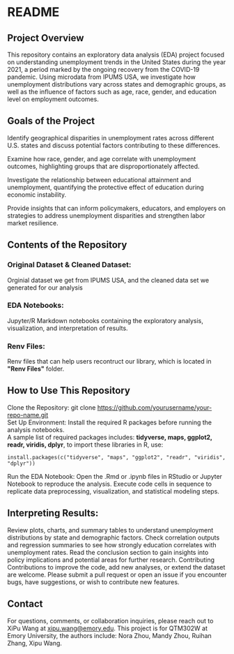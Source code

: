# README
## Project Overview
This repository contains an exploratory data analysis (EDA) project focused on understanding unemployment trends in the United States during the year 2021, a period marked by the ongoing recovery from the COVID-19 pandemic. Using microdata from IPUMS USA, we investigate how unemployment distributions vary across states and demographic groups, as well as the influence of factors such as age, race, gender, and education level on employment outcomes.

## Goals of the Project

Identify geographical disparities in unemployment rates across different U.S. states and discuss potential factors contributing to these differences.

Examine how race, gender, and age correlate with unemployment outcomes, highlighting groups that are disproportionately affected.

Investigate the relationship between educational attainment and unemployment, quantifying the protective effect of education during economic instability.

Provide insights that can inform policymakers, educators, and employers on strategies to address unemployment disparities and strengthen labor market resilience.

## Contents of the Repository
### Original Dataset & Cleaned Dataset:
Orginial dataset we get from IPUMS USA, and the cleaned data set we generated for our analysis
### EDA Notebooks:
Jupyter/R Markdown notebooks containing the exploratory analysis, visualization, and interpretation of results.
### Renv Files:
Renv files that can help users recontruct our library, which is located in **"Renv Files"** folder.

## How to Use This Repository
Clone the Repository: git clone https://github.com/yourusername/your-repo-name.git  
Set Up Environment: Install the required R packages before running the analysis notebooks.  
A sample list of required packages includes:
**tidyverse, maps, ggplot2, readr, viridis, dplyr**, to import these libraries in R, use:  
```{r}
install.packages(c("tidyverse", "maps", "ggplot2", "readr", "viridis", "dplyr"))
```  
Run the EDA Notebook: Open the .Rmd or .ipynb files in RStudio or Jupyter Notebook to reproduce the analysis. Execute code cells in sequence to replicate data preprocessing, visualization, and statistical modeling steps.

## Interpreting Results:
Review plots, charts, and summary tables to understand unemployment distributions by state and demographic factors.
Check correlation outputs and regression summaries to see how strongly education correlates with unemployment rates.
Read the conclusion section to gain insights into policy implications and potential areas for further research.
Contributing
Contributions to improve the code, add new analyses, or extend the dataset are welcome. Please submit a pull request or open an issue if you encounter bugs, have suggestions, or wish to contribute new features.

## Contact
For questions, comments, or collaboration inquiries, please reach out to XiPu Wang at xipu.wang@emory.edu. This project is for QTM302W at Emory University, the authors include: Nora Zhou, Mandy Zhou, Ruihan Zhang, Xipu Wang.
